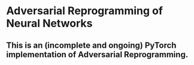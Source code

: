 # Adversarial Reprogramming of Neural Networks
## This is an (incomplete and ongoing) PyTorch implementation of Adversarial Reprogramming.
